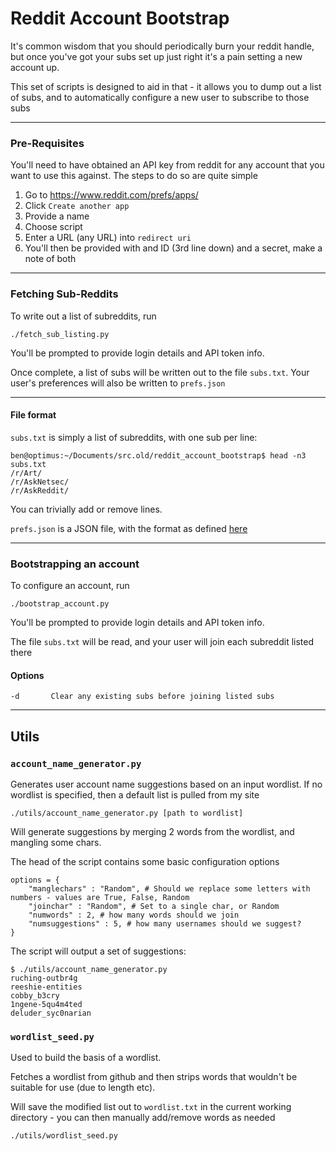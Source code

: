 Reddit Account Bootstrap
===========================


It's common wisdom that you should periodically burn your reddit handle, but once you've got your subs set up just right it's a pain setting a new account up.

This set of scripts is designed to aid in that - it allows you to dump out a list of subs, and to automatically configure a new user to subscribe to those subs

----

### Pre-Requisites

You'll need to have obtained an API key from reddit for any account that you want to use this against. The steps to do so are quite simple

1. Go to https://www.reddit.com/prefs/apps/
1. Click `Create another app`
1. Provide a name
1. Choose script
1. Enter a URL (any URL) into `redirect uri`
1. You'll then be provided with and ID (3rd line down) and a secret, make a note of both

----

### Fetching Sub-Reddits

To write out a list of subreddits, run

    ./fetch_sub_listing.py

You'll be prompted to provide login details and API token info.

Once complete, a list of subs will be written out to the file `subs.txt`. Your user's preferences will also be written to `prefs.json`

----

#### File format

`subs.txt` is simply a list of subreddits, with one sub per line:

    ben@optimus:~/Documents/src.old/reddit_account_bootstrap$ head -n3 subs.txt 
    /r/Art/
    /r/AskNetsec/
    /r/AskReddit/

You can trivially add or remove lines.

`prefs.json` is a JSON file, with the format as defined [here](https://old.reddit.com/dev/api#GET_api_v1_me_prefs)

----

### Bootstrapping an account

To configure an account, run

    ./bootstrap_account.py

You'll be prompted to provide login details and API token info.

The file `subs.txt` will be read, and your user will join each subreddit listed there

#### Options

    -d       Clear any existing subs before joining listed subs


----

## Utils

### `account_name_generator.py`

Generates user account name suggestions based on an input wordlist. If no wordlist is specified, then a default list is pulled from my site

    ./utils/account_name_generator.py [path to wordlist]

Will generate suggestions by merging 2 words from the wordlist, and mangling some chars.

The head of the script contains some basic configuration options

    options = {
        "manglechars" : "Random", # Should we replace some letters with numbers - values are True, False, Random
        "joinchar" : "Random", # Set to a single char, or Random
        "numwords" : 2, # how many words should we join
        "numsuggestions" : 5, # how many usernames should we suggest?
    }

The script will output a set of suggestions:

    $ ./utils/account_name_generator.py 
    ruching-outbr4g
    reeshie-entities
    cobby_b3cry
    1ngene-5qu4m4ted
    deluder_syc0narian


### `wordlist_seed.py`

Used to build the basis of a wordlist.

Fetches a wordlist from github and then strips words that wouldn't be suitable for use (due to length etc).

Will save the modified list out to `wordlist.txt` in the current working directory - you can then manually add/remove words as needed

    ./utils/wordlist_seed.py


